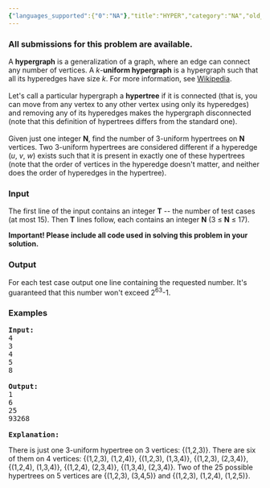 ```yaml
---
{"languages_supported":{"0":"NA"},"title":"HYPER","category":"NA","old_version":true,"problem_code":"HYPER","tags":{"0":"NA"},"layout":"problem"}
---
```


<h3> All submissions for this problem are available. </h3><p>A <b>hypergraph</b> is a generalization of a graph, where an edge can connect any number of vertices. A <i>k</i>-<b>uniform hypergraph</b> is a hypergraph such that all its hyperedges have size <i>k</i>. For more information, see <a href="http://en.wikipedia.org/wiki/Hypergraph">Wikipedia</a>.
<br /><br />
Let's call a particular hypergraph a <b>hypertree</b> if it is connected (that is, you can move from any vertex to any other vertex using only its hyperedges) and removing any of its hyperedges makes the hypergraph disconnected (note that this definition of hypertrees differs from the standard one).
<br /><br />
Given just one integer <b>N</b>, find the number of 3-uniform hypertrees on <b>N</b> vertices. Two 3-uniform hypertrees are considered different if a hyperedge (<i>u</i>, <i>v</i>, <i>w</i>) exists such that it is present in exactly one of these hypertrees (note that the order of vertices in the hyperedge doesn't matter, and neither does the order of hyperedges in the hypertree).

<h3>Input</h3>
</p><p>The first line of the input contains an integer <b>T</b> -- the number of test cases (at most 15). Then <b>T</b> lines follow, each contains an integer <b>N</b> (3 ≤ <b>N</b> ≤ 17).

</p><p><b>Important! Please include all code used in solving this problem in your solution.</b>

<h3>Output</h3>
</p><p>For each test case output one line containing the requested number. It's guaranteed that this number won't exceed 2<sup>63</sup>-1.

<h3>Examples</h3>

<pre>
<b>Input:</b>
4
3
4
5
8

<b>Output:</b>
1
6
25
93268

<b>Explanation:</b>
</pre>
</p><p>There is just one 3-uniform hypertree on 3 vertices: {(1,2,3)}. There are six of them on 4 vertices: {(1,2,3), (1,2,4)}, {(1,2,3), (1,3,4)}, {(1,2,3), (2,3,4)}, {(1,2,4), (1,3,4)}, {(1,2,4), (2,3,4)}, {(1,3,4), (2,3,4)}. Two of the 25 possible hypertrees on 5 vertices are {(1,2,3), (3,4,5)} and {(1,2,3), (1,2,4), (1,2,5)}.</p>    